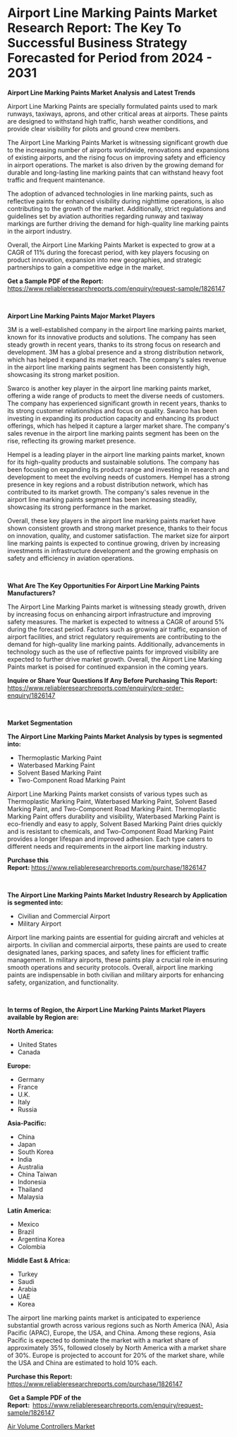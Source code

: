 <p><h1>Airport Line Marking Paints Market Research Report: The Key To Successful Business Strategy Forecasted for Period from 2024 - 2031</h1></p><p><strong>Airport Line Marking Paints Market Analysis and Latest Trends</strong></p>
<p><p>Airport Line Marking Paints are specially formulated paints used to mark runways, taxiways, aprons, and other critical areas at airports. These paints are designed to withstand high traffic, harsh weather conditions, and provide clear visibility for pilots and ground crew members.</p><p>The Airport Line Marking Paints Market is witnessing significant growth due to the increasing number of airports worldwide, renovations and expansions of existing airports, and the rising focus on improving safety and efficiency in airport operations. The market is also driven by the growing demand for durable and long-lasting line marking paints that can withstand heavy foot traffic and frequent maintenance.</p><p>The adoption of advanced technologies in line marking paints, such as reflective paints for enhanced visibility during nighttime operations, is also contributing to the growth of the market. Additionally, strict regulations and guidelines set by aviation authorities regarding runway and taxiway markings are further driving the demand for high-quality line marking paints in the airport industry.</p><p>Overall, the Airport Line Marking Paints Market is expected to grow at a CAGR of 11% during the forecast period, with key players focusing on product innovation, expansion into new geographies, and strategic partnerships to gain a competitive edge in the market.</p></p>
<p><strong>Get a Sample PDF of the Report:&nbsp;</strong> <a href="https://www.reliableresearchreports.com/enquiry/request-sample/1826147">https://www.reliableresearchreports.com/enquiry/request-sample/1826147</a></p>
<p>&nbsp;</p>
<p><strong>Airport Line Marking Paints Major Market Players</strong></p>
<p><p>3M is a well-established company in the airport line marking paints market, known for its innovative products and solutions. The company has seen steady growth in recent years, thanks to its strong focus on research and development. 3M has a global presence and a strong distribution network, which has helped it expand its market reach. The company's sales revenue in the airport line marking paints segment has been consistently high, showcasing its strong market position.</p><p>Swarco is another key player in the airport line marking paints market, offering a wide range of products to meet the diverse needs of customers. The company has experienced significant growth in recent years, thanks to its strong customer relationships and focus on quality. Swarco has been investing in expanding its production capacity and enhancing its product offerings, which has helped it capture a larger market share. The company's sales revenue in the airport line marking paints segment has been on the rise, reflecting its growing market presence.</p><p>Hempel is a leading player in the airport line marking paints market, known for its high-quality products and sustainable solutions. The company has been focusing on expanding its product range and investing in research and development to meet the evolving needs of customers. Hempel has a strong presence in key regions and a robust distribution network, which has contributed to its market growth. The company's sales revenue in the airport line marking paints segment has been increasing steadily, showcasing its strong performance in the market.</p><p>Overall, these key players in the airport line marking paints market have shown consistent growth and strong market presence, thanks to their focus on innovation, quality, and customer satisfaction. The market size for airport line marking paints is expected to continue growing, driven by increasing investments in infrastructure development and the growing emphasis on safety and efficiency in aviation operations.</p></p>
<p>&nbsp;</p>
<p><strong>What Are The Key Opportunities For Airport Line Marking Paints Manufacturers?</strong></p>
<p><p>The Airport Line Marking Paints market is witnessing steady growth, driven by increasing focus on enhancing airport infrastructure and improving safety measures. The market is expected to witness a CAGR of around 5% during the forecast period. Factors such as growing air traffic, expansion of airport facilities, and strict regulatory requirements are contributing to the demand for high-quality line marking paints. Additionally, advancements in technology such as the use of reflective paints for improved visibility are expected to further drive market growth. Overall, the Airport Line Marking Paints market is poised for continued expansion in the coming years.</p></p>
<p><strong>Inquire or Share Your Questions If Any Before Purchasing This Report:</strong> <a href="https://www.reliableresearchreports.com/enquiry/pre-order-enquiry/1826147">https://www.reliableresearchreports.com/enquiry/pre-order-enquiry/1826147</a></p>
<p>&nbsp;</p>
<p><strong>Market Segmentation</strong></p>
<p><strong>The Airport Line Marking Paints Market Analysis by types is segmented into:</strong></p>
<p><ul><li>Thermoplastic Marking Paint</li><li>Waterbased Marking Paint</li><li>Solvent Based Marking Paint</li><li>Two-Component Road Marking Paint</li></ul></p>
<p><p>Airport Line Marking Paints market consists of various types such as Thermoplastic Marking Paint, Waterbased Marking Paint, Solvent Based Marking Paint, and Two-Component Road Marking Paint. Thermoplastic Marking Paint offers durability and visibility, Waterbased Marking Paint is eco-friendly and easy to apply, Solvent Based Marking Paint dries quickly and is resistant to chemicals, and Two-Component Road Marking Paint provides a longer lifespan and improved adhesion. Each type caters to different needs and requirements in the airport line marking industry.</p></p>
<p><strong>Purchase this Report:&nbsp;</strong><a href="https://www.reliableresearchreports.com/purchase/1826147">https://www.reliableresearchreports.com/purchase/1826147</a></p>
<p>&nbsp;</p>
<p><strong>The Airport Line Marking Paints Market Industry Research by Application is segmented into:</strong></p>
<p><ul><li>Civilian and Commercial Airport</li><li>Military Airport</li></ul></p>
<p><p>Airport line marking paints are essential for guiding aircraft and vehicles at airports. In civilian and commercial airports, these paints are used to create designated lanes, parking spaces, and safety lines for efficient traffic management. In military airports, these paints play a crucial role in ensuring smooth operations and security protocols. Overall, airport line marking paints are indispensable in both civilian and military airports for enhancing safety, organization, and functionality.</p></p>
<p>&nbsp;</p>
<p><strong>In terms of Region, the Airport Line Marking Paints Market Players available by Region are:</strong></p>
<p>
    <p> <strong> North America: </strong>
        <ul>
            <li>United States</li>
            <li>Canada</li>
        </ul>
        </p> 
    <p> <strong> Europe: </strong>
        <ul>
            <li>Germany</li>
            <li>France</li>
            <li>U.K.</li>
            <li>Italy</li>
            <li>Russia</li>
        </ul>
        </p> 
    <p> <strong> Asia-Pacific: </strong>
        <ul>
            <li>China</li>
            <li>Japan</li>
            <li>South Korea</li>
            <li>India</li>
            <li>Australia</li>
            <li>China Taiwan</li>
            <li>Indonesia</li>
            <li>Thailand</li>
            <li>Malaysia</li>
        </ul>
        </p> 
    <p> <strong> Latin America: </strong>
        <ul>
            <li>Mexico</li>
            <li>Brazil</li>
            <li>Argentina Korea</li>
            <li>Colombia</li>
        </ul>
        </p> 
    <p> <strong> Middle East & Africa: </strong>
        <ul>
            <li>Turkey</li>
            <li>Saudi</li>
            <li>Arabia</li>
            <li>UAE</li>
            <li>Korea</li>
        </ul>
    </p>
    </p>
<p><p>The airport line marking paints market is anticipated to experience substantial growth across various regions such as North America (NA), Asia Pacific (APAC), Europe, the USA, and China. Among these regions, Asia Pacific is expected to dominate the market with a market share of approximately 35%, followed closely by North America with a market share of 30%. Europe is projected to account for 20% of the market share, while the USA and China are estimated to hold 10% each.</p></p>
<p><strong>Purchase this Report: </strong><a href="https://www.reliableresearchreports.com/purchase/1826147">https://www.reliableresearchreports.com/purchase/1826147</a></p>
<p>&nbsp;<strong>Get a Sample PDF of the Report:&nbsp;&nbsp;</strong><a href="https://www.reliableresearchreports.com/enquiry/request-sample/1826147">https://www.reliableresearchreports.com/enquiry/request-sample/1826147</a></p>
<p><strong></strong></p>
<p><p><a href="https://crocus-run-b5a.notion.site/Global-Air-Volume-Controllers-Market-Size-and-Market-Trends-Insights-and-Projections-from-2024-to-2-781ea96b5d9a44c68c201e6d23e7fddb">Air Volume Controllers Market</a></p></p>